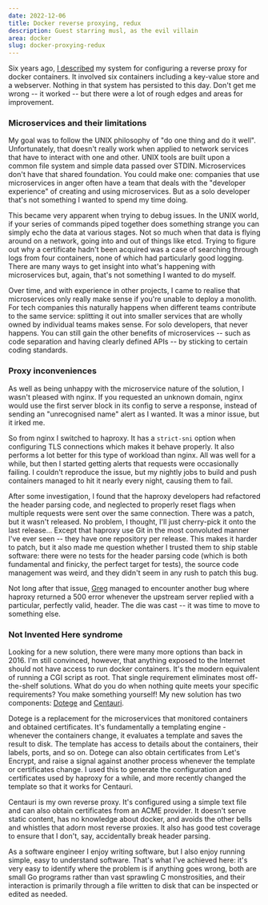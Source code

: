 ```yaml
---
date: 2022-12-06
title: Docker reverse proxying, redux
description: Guest starring musl, as the evil villain
area: docker
slug: docker-proxying-redux
---
```


Six years ago, [I described](https://chameth.com/docker-automatic-nginx-proxy/)
my system for configuring a reverse proxy for docker containers.
It involved six containers including a key-value store and a webserver.
Nothing in that system has persisted to this day. Don't get me wrong -- it
worked -- but there were a lot of rough edges and areas for improvement. 

### Microservices and their limitations

My goal was to follow the UNIX philosophy of "do one thing and do it well".
Unfortunately, that doesn't really work when applied to network services that
have to interact with one and other. UNIX tools are built upon a common file
system and simple data passed over STDIN. Microservices don't have that
shared foundation. You could make one: 
companies that use microservices in anger often have a team that deals with
the "developer experience" of creating and using
microservices. But as a solo developer that's not something I wanted to
spend my time doing.

<!--more-->

This became very apparent when trying to debug issues. In the UNIX world,
if your series of commands piped together does something strange you can simply
echo the data at various stages. Not so much when that data is flying around
on a network, going into and out of things like etcd. Trying to figure out why
a certificate hadn't been acquired was a case of searching through logs from
four containers, none of which had particularly good logging.
There are many ways to get insight into what's
happening with microservices but, again, that's not something I wanted to do myself.

Over time, and with experience in other projects, I came to realise that
microservices only really make sense if you're unable to deploy a monolith.
For tech companies this naturally happens when different teams
contribute to the same service: splitting it out into smaller services that
are wholly owned by individual teams makes sense. For solo developers,
that never happens. You can still gain the other benefits
of microservices -- such as code separation and having clearly defined APIs --
by sticking to certain coding standards.

### Proxy inconveniences

As well as being unhappy with the microservice nature of the solution,
I wasn't pleased with nginx. If you requested an unknown domain, nginx
would use the first server block in its config to serve a response, instead
of sending an "unrecognised name" alert as I wanted. It was a minor issue, but
it irked me.

So from nginx I switched to haproxy. It has a `strict-sni` option when configuring
TLS connections which makes it behave properly. It also performs a lot better for
this type of workload than nginx. All was well for a while, but then I started getting alerts
that requests were occasionally failing. I couldn't reproduce the issue, but
my nightly jobs to build and push containers managed to hit it nearly every
night, causing them to fail.

After some investigation, I found that the haproxy developers had refactored
the header parsing code, and
neglected to properly reset flags when multiple requests were sent over the same
connection. There was a patch, but it wasn't released. No problem, I thought,
I'll just cherry-pick it onto the last release... Except that haproxy use
Git in the most convoluted manner I've ever seen -- they have one
repository per release. This makes it harder to patch, but it also made me question
whether I trusted them to ship stable software: there were no tests for
the header parsing code (which is both fundamental and finicky,
the perfect target for tests), the source code management was weird, and they didn't
seem in any rush to patch this bug.

Not long after that issue, [Greg](https://greg.holmes.name/) managed to
encounter another bug where haproxy returned a 500 error whenever the
upstream server replied with a particular, perfectly valid, header.
The die was cast -- it was time to move to something else.

### Not Invented Here syndrome

Looking for a new solution, there were many more options than
back in 2016. I'm still convinced, however, that anything
exposed to the Internet should not have access to run docker containers.
It's the modern equivalent of running a CGI script as root. That
single requirement eliminates most off-the-shelf solutions.
What do you do when nothing quite meets
your specific requirements? You make something yourself! My new solution has two
components: [Dotege](https://github.com/csmith/dotege) and
[Centauri](https://github.com/csmith/centauri).

Dotege is a replacement for the
microservices that monitored containers and obtained certificates. It's fundamentally
a templating engine - whenever the containers change, it evaluates a
template and saves the result to disk. The template has access to details about
the containers, their labels, ports, and so on. Dotege can also obtain certificates
from Let's Encrypt, and raise a signal against another
process whenever the template or certificates change. I used this to generate
the configuration and certificates used by haproxy for a while, and more recently
changed the template so that it works for Centauri.

Centauri is my own reverse proxy. It's configured using a simple text file
and can also obtain certificates from an ACME provider. It doesn't serve static
content, has no knowledge about docker, and avoids the other bells and
whistles that adorn most reverse proxies. It also has good test
coverage to ensure that I don't, say, accidentally break header parsing.

As a software engineer I enjoy writing software, but I also enjoy running
simple, easy to understand software. That's what I've achieved here: it's
very easy to identify where the problem is if anything goes wrong, both are small
Go programs rather than vast sprawling C
monstrosities, and their interaction is primarily through a file written to disk
that can be inspected or edited as needed.